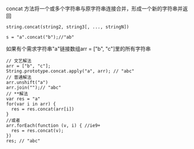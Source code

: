 concat 方法将一个或多个字符串与原字符串连接合并，形成一个新的字符串并返回

```
string.concat(string2, string3[, ..., stringN])

s = "a".concat("b");//"ab"
```
如果有个需求字符串"a"链接数组arr = ["b", "c"]里的所有字符串
```
// 文艺解法
arr = ["b", "c"];
String.prototype.concat.apply("a", arr); // "abc"
// 普通解法
arr.unshift("a")
arr.join("");// "abc"
// **解法
var res = "a"
for(var i in arr) {
  res = res.concat(arr[i])
}
//或者
arr.forEach(function (v, i) { //ie9+
  res = res.concat(v);
})
res; // "abc"
```
